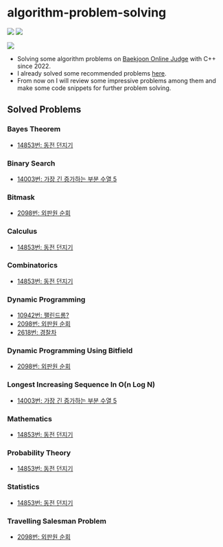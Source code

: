 # algorithm-problem-solving

<img src="https://img.shields.io/badge/C++-00599C?style=flat&logo=C%2B%2B&logoColor=white"/> <img src="https://img.shields.io/badge/Python-3776AB?style=flat&logo=Python&logoColor=white"/> 

<img src="http://mazandi.herokuapp.com/api?handle=leesoft&theme=warm"/>

* Solving some algorithm problems on <a href="https://www.acmicpc.net/">Baekjoon Online Judge</a> with C++ since 2022.
* I already solved some recommended problems <a href="https://plzrun.tistory.com/entry/%EC%95%8C%EA%B3%A0%EB%A6%AC%EC%A6%98-%EB%AC%B8%EC%A0%9C%ED%92%80%EC%9D%B4PS-%EC%8B%9C%EC%9E%91%ED%95%98%EA%B8%B0">here</a>.
* From now on I will review some impressive problems among them and make some code snippets for further problem solving.

## Solved Problems
### Bayes Theorem
* <a href="https://www.acmicpc.net/problem/14853"> 14853번: 동전 던지기</a>

### Binary Search
* <a href="https://www.acmicpc.net/problem/14003"> 14003번: 가장 긴 증가하는 부분 수열 5</a>

### Bitmask
* <a href="https://www.acmicpc.net/problem/2098"> 2098번: 외판원 순회</a>

### Calculus
* <a href="https://www.acmicpc.net/problem/14853"> 14853번: 동전 던지기</a>

### Combinatorics
* <a href="https://www.acmicpc.net/problem/14853"> 14853번: 동전 던지기</a>

### Dynamic Programming
* <a href="https://www.acmicpc.net/problem/10942"> 10942번: 팰린드롬?</a>
* <a href="https://www.acmicpc.net/problem/2098"> 2098번: 외판원 순회</a>
* <a href="https://www.acmicpc.net/problem/2618"> 2618번: 경찰차</a>

### Dynamic Programming Using Bitfield
* <a href="https://www.acmicpc.net/problem/2098"> 2098번: 외판원 순회</a>

### Longest Increasing Sequence In O(n Log N)
* <a href="https://www.acmicpc.net/problem/14003"> 14003번: 가장 긴 증가하는 부분 수열 5</a>

### Mathematics
* <a href="https://www.acmicpc.net/problem/14853"> 14853번: 동전 던지기</a>

### Probability Theory
* <a href="https://www.acmicpc.net/problem/14853"> 14853번: 동전 던지기</a>

### Statistics
* <a href="https://www.acmicpc.net/problem/14853"> 14853번: 동전 던지기</a>

### Travelling Salesman Problem
* <a href="https://www.acmicpc.net/problem/2098"> 2098번: 외판원 순회</a>

